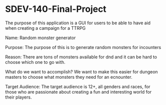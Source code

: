 
# SDEV-140-Final-Project
The purpose of this application is a GUI for users to be able to have aid when creating a campaign for a TTRPG

Name: Random monster generator  

Purpose: The purpose of this is to generate random monsters for incounters 

Reason: There are tons of monsters available for dnd and it can be hard to choose which one to go with. 

What do we want to accomplish? We want to make this easier for dungeon masters to choose what monsters they need for an ecnounter.  

Target Audience: The target audience is 12+, all genders and races, for those who are passionate about creating a fun and interesting world for their players. 
